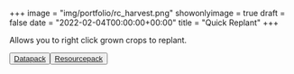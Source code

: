 +++
image = "img/portfolio/rc_harvest.png"
showonlyimage = true
draft = false
date = "2022-02-04T00:00:00+00:00"
title = "Quick Replant"
+++

Allows you to right click grown crops to replant.

<span class="download-buttons"><button><a href="" target="_blank">Datapack</a></button><button><a href="" target="_blank">Resourcepack</a></button></span>

<!--more-->


